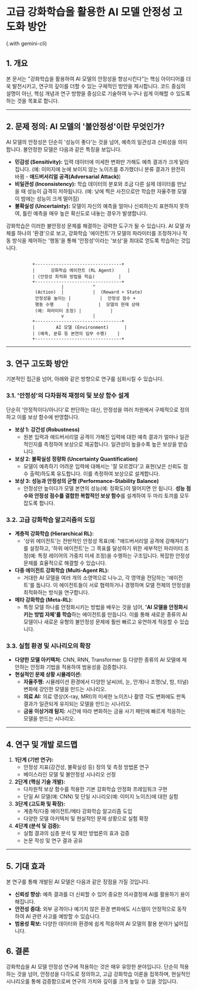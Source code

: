 # 고급 강화학습을 활용한 AI 모델 안정성 고도화 방안
(.with gemini-cli)
## 1. 개요

본 문서는 "강화학습을 활용하여 AI 모델의 안정성을 향상시킨다"는 핵심 아이디어를 더욱 발전시키고, 연구의 깊이를 더할 수 있는 구체적인 방안을 제시합니다. 코드 중심의 설명이 아닌, 핵심 개념과 연구 방향을 중심으로 기술하여 누구나 쉽게 이해할 수 있도록 하는 것을 목표로 합니다.

---

## 2. 문제 정의: AI 모델의 '불안정성'이란 무엇인가?

AI 모델의 안정성은 단순히 '성능이 좋다'는 것을 넘어, 예측의 일관성과 신뢰성을 의미합니다. 불안정한 모델은 다음과 같은 특징을 보입니다.

- **민감성 (Sensitivity):** 입력 데이터에 미세한 변화만 가해도 예측 결과가 크게 달라집니다. (예: 이미지에 눈에 보이지 않는 노이즈를 추가했더니 분류 결과가 완전히 바뀜 - **애드버서리얼 공격(Adversarial Attack)**)
- **비일관성 (Inconsistency):** 학습 데이터의 분포와 조금 다른 실제 데이터를 만났을 때 성능이 급격히 저하됩니다. (예: 낮에 찍은 사진으로만 학습한 자율주행 모델이 밤에는 성능이 크게 떨어짐)
- **불확실성 (Uncertainty):** 모델이 자신의 예측을 얼마나 신뢰하는지 표현하지 못하여, 틀린 예측을 매우 높은 확신도로 내놓는 경우가 발생합니다.

강화학습은 이러한 불안정성 문제를 해결하는 강력한 도구가 될 수 있습니다. AI 모델 자체를 하나의 '환경'으로 보고, 강화학습 '에이전트'가 모델의 파라미터를 조정하거나 작동 방식을 제어하는 '행동'을 통해 '안정성'이라는 '보상'을 최대로 얻도록 학습하는 것입니다.

```text

          +---------------------------------+
          |      강화학습 에이전트 (RL Agent)     |
          | (안정성 최적화 방법을 학습)         |
          +---------------------------------+
                     |           ^
           (Action)  |           |  (Reward + State)
           안정성을 높이는 |           |  안정성 점수 +
           행동 수행     |           |  모델의 현재 상태
           (예: 파라미터 조정) |           |
                     v           |
          +---------------------------------+
          |        AI 모델 (Environment)      |
          | (예측, 분류 등 본연의 임무 수행)    |
          +---------------------------------+

```


---

## 3. 연구 고도화 방안

기본적인 접근을 넘어, 아래와 같은 방향으로 연구를 심화시킬 수 있습니다.

### 3.1. '안정성'의 다차원적 재정의 및 보상 함수 설계

단순히 '안정적이다/아니다'로 판단하는 대신, 안정성을 여러 차원에서 구체적으로 정의하고 이를 보상 함수에 반영합니다.

- **보상 1: 강건성 (Robustness)**
  - 원본 입력과 애드버서리얼 공격이 가해진 입력에 대한 예측 결과가 얼마나 일관적인지를 측정하여 보상으로 제공합니다. 일관성이 높을수록 높은 보상을 받습니다.
- **보상 2: 불확실성 정량화 (Uncertainty Quantification)**
  - 모델이 예측하기 어려운 입력에 대해서는 '잘 모르겠다'고 표현(낮은 신뢰도 점수 출력)하도록 유도합니다. 이를 측정하여 보상으로 설계합니다.
- **보상 3: 성능과 안정성의 균형 (Performance-Stability Balance)**
  - 안정성만 높이다가 모델 본연의 성능(예: 정확도)이 떨어지면 안 됩니다. **성능 점수와 안정성 점수를 결합한 복합적인 보상 함수**를 설계하여 두 마리 토끼를 모두 잡도록 합니다.

### 3.2. 고급 강화학습 알고리즘의 도입

- **계층적 강화학습 (Hierarchical RL):**
  - '상위 에이전트'는 전반적인 안정성 목표(예: "애드버서리얼 공격에 강해져라")를 설정하고, '하위 에이전트'는 그 목표를 달성하기 위한 세부적인 파라미터 조정(예: 특정 레이어의 가중치 미세 조정)을 수행하는 구조입니다. 복잡한 안정성 문제를 효율적으로 해결할 수 있습니다.
- **다중 에이전트 강화학습 (Multi-Agent RL):**
  - 거대한 AI 모델을 여러 개의 소영역으로 나누고, 각 영역을 전담하는 '에이전트'를 둡니다. 이 에이전트들이 서로 협력하거나 경쟁하며 모델 전체의 안정성을 최적화하는 방식을 연구합니다.
- **메타 강화학습 (Meta-RL):**
  - 특정 모델 하나를 안정화시키는 방법을 배우는 것을 넘어, **'AI 모델을 안정화시키는 방법 자체'를 학습**하는 에이전트를 만듭니다. 이를 통해 새로운 종류의 AI 모델이나 새로운 유형의 불안정성 문제에 훨씬 빠르고 유연하게 적응할 수 있습니다.

### 3.3. 실험 환경 및 시나리오의 확장

- **다양한 모델 아키텍처:** CNN, RNN, Transformer 등 다양한 종류의 AI 모델에 제안하는 안정화 기법을 적용하여 범용성을 검증합니다.
- **현실적인 문제 상황 시뮬레이션:**
  - **자율주행:** 시뮬레이션 환경에서 다양한 날씨(비, 눈, 안개)나 조명(낮, 밤, 터널) 변화에 강인한 모델을 만드는 시나리오.
  - **의료 AI:** 의료 영상(X-ray, MRI)의 미세한 노이즈나 촬영 각도 변화에도 판독 결과가 일관되게 유지되는 모델을 만드는 시나리오.
  - **금융 이상거래 탐지:** 시간에 따라 변화하는 금융 사기 패턴에 빠르게 적응하는 모델을 만드는 시나리오.

---

## 4. 연구 및 개발 로드맵

1.  **1단계 (기반 연구):**
    - 안정성 지표(강건성, 불확실성 등) 정의 및 측정 방법론 연구
    - 베이스라인 모델 및 불안정성 시나리오 선정
2.  **2단계 (핵심 기술 개발):**
    - 다차원적 보상 함수를 적용한 기본 강화학습 안정화 프레임워크 구현
    - 단일 AI 모델(예: CNN) 및 단일 시나리오(예: 이미지 노이즈)에 대한 실험
3.  **3단계 (고도화 및 확장):**
    - 계층적/다중 에이전트/메타 강화학습 알고리즘 도입
    - 다양한 모델 아키텍처 및 현실적인 문제 상황으로 실험 확장
4.  **4단계 (분석 및 검증):**
    - 실험 결과의 심층 분석 및 제안 방법론의 효과 검증
    - 논문 작성 및 연구 결과 공유

---

## 5. 기대 효과

본 연구를 통해 개발된 AI 모델은 다음과 같은 장점을 가질 것입니다.

- **신뢰성 향상:** 예측 결과를 더 신뢰할 수 있어 중요한 의사결정에 AI를 활용하기 용이해집니다.
- **안전성 증대:** 외부 공격이나 예기치 않은 환경 변화에도 시스템이 안정적으로 동작하여 AI 관련 사고를 예방할 수 있습니다.
- **범용성 확보:** 다양한 데이터와 환경에 쉽게 적응하여 AI 모델의 활용 분야가 넓어집니다.

## 6. 결론

강화학습을 AI 모델 안정성 연구에 적용하는 것은 매우 유망한 분야입니다. 단순히 적용하는 것을 넘어, 안정성을 다각도로 정의하고, 고급 강화학습 이론을 접목하며, 현실적인 시나리오를 통해 검증함으로써 연구의 가치와 깊이를 크게 높일 수 있을 것입니다.
